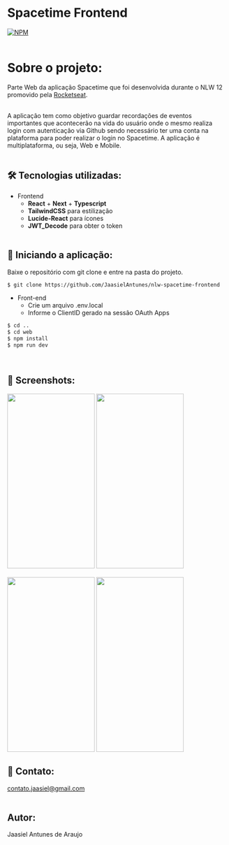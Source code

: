 # Spacetime Frontend <br>
[![NPM](https://img.shields.io/npm/l/react)](https://github.com/JaasielAntunes/nlw-spacetime-frontend/blob/main/LICENSE)
<br> <br>

# Sobre o projeto:
Parte Web da aplicação Spacetime que foi desenvolvida durante o NLW 12 promovido pela [Rocketseat](https://rocketseat.com.br "Site da Rocketseat").
<br> <br>

A aplicação tem como objetivo guardar recordações de eventos importantes que acontecerão na vida do usuário onde o mesmo realiza login com autenticação via Github
sendo necessário ter uma conta na plataforma para poder realizar o login no Spacetime. A aplicação é multiplataforma, ou seja, Web e Mobile.
<br> <br>

## :hammer_and_wrench: Tecnologias utilizadas:
* Frontend
  * __React__ + __Next__ + __Typescript__
  * __TailwindCSS__ para estilização
  * __Lucide-React__ para ícones
  * __JWT_Decode__ para obter o token
<br> <br>

## :car: Iniciando a aplicação:
Baixe o repositório com git clone e entre na pasta do projeto.
```bash
$ git clone https://github.com/JaasielAntunes/nlw-spacetime-frontend
```
* Front-end
  * Crie um arquivo .env.local
  * Informe o ClientID gerado na sessão OAuth Apps
```bash
$ cd ..
$ cd web
$ npm install
$ npm run dev
```
<br>

## :camera_flash: Screenshots:
<div>
    <img width="200" height="400" src="images/login.jpg">
    <img width="200" height="400" src="images/cadastro.jpg">
</div>

<br>

<div>
    <img width="200" height="400" src="images/home.jpg">
    <img width="200" height="400" src="images/produtos.jpg">
</div>

## :email: Contato:
contato.jaasiel@gmail.com
<br> <br>

## Autor:
Jaasiel Antunes de Araujo
